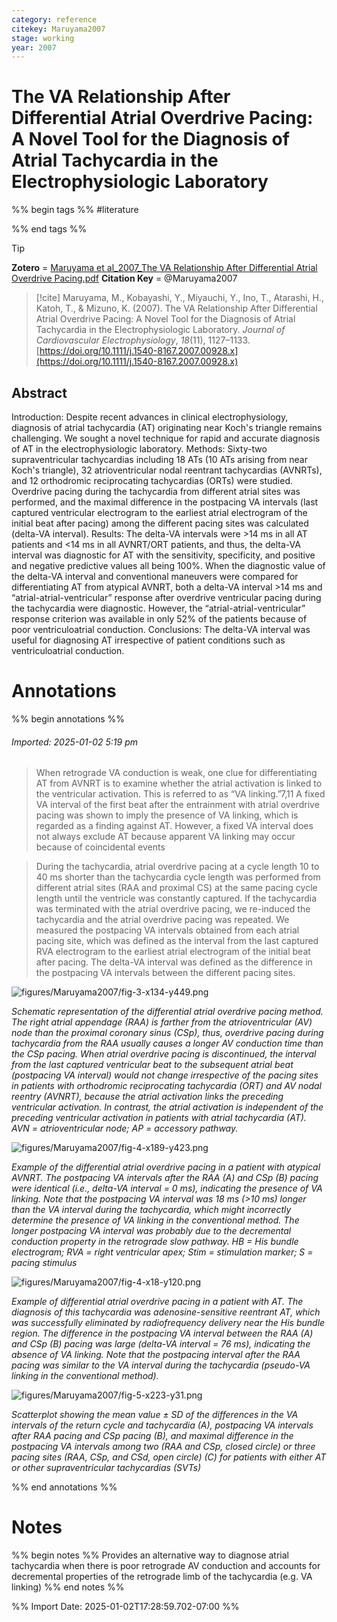 ```yaml
---
category: reference
citekey: Maruyama2007
stage: working
year: 2007
---
```



# The VA Relationship After Differential Atrial Overdrive Pacing: A Novel Tool for the Diagnosis of Atrial Tachycardia in the Electrophysiologic Laboratory

%% begin tags %%
#literature

%% end tags %%

> [!tip]  
> **Zotero** = [Maruyama et al_2007_The VA Relationship After Differential Atrial Overdrive Pacing.pdf](zotero://select/library/items/JQXLR9BB)
> **Citation Key** = @Maruyama2007

> [!cite]
> Maruyama, M., Kobayashi, Y., Miyauchi, Y., Ino, T., Atarashi, H., Katoh, T., & Mizuno, K. (2007). The VA Relationship After Differential Atrial Overdrive Pacing: A Novel Tool for the Diagnosis of Atrial Tachycardia in the Electrophysiologic Laboratory. _Journal of Cardiovascular Electrophysiology_, _18_(11), 1127–1133. [https://doi.org/10.1111/j.1540-8167.2007.00928.x](https://doi.org/10.1111/j.1540-8167.2007.00928.x)


## Abstract
Introduction: Despite recent advances in clinical electrophysiology, diagnosis of atrial tachycardia (AT) originating near Koch's triangle remains challenging. We sought a novel technique for rapid and accurate diagnosis of AT in the electrophysiologic laboratory. Methods: Sixty-two supraventricular tachycardias including 18 ATs (10 ATs arising from near Koch's triangle), 32 atrioventricular nodal reentrant tachycardias (AVNRTs), and 12 orthodromic reciprocating tachycardias (ORTs) were studied. Overdrive pacing during the tachycardia from different atrial sites was performed, and the maximal difference in the postpacing VA intervals (last captured ventricular electrogram to the earliest atrial electrogram of the initial beat after pacing) among the different pacing sites was calculated (delta-VA interval). Results: The delta-VA intervals were >14 ms in all AT patients and <14 ms in all AVNRT/ORT patients, and thus, the delta-VA interval was diagnostic for AT with the sensitivity, specificity, and positive and negative predictive values all being 100%. When the diagnostic value of the delta-VA interval and conventional maneuvers were compared for differentiating AT from atypical AVNRT, both a delta-VA interval >14 ms and “atrial-atrial-ventricular” response after overdrive ventricular pacing during the tachycardia were diagnostic. However, the “atrial-atrial-ventricular” response criterion was available in only 52% of the patients because of poor ventriculoatrial conduction. Conclusions: The delta-VA interval was useful for diagnosing AT irrespective of patient conditions such as ventriculoatrial conduction.


# Annotations
%% begin annotations %%  
  

  
###### Imported: 2025-01-02 5:19 pm  
  
> When retrograde VA conduction is weak, one clue for differentiating AT from AVNRT is to examine whether the atrial activation is linked to the ventricular activation. This is referred to as “VA linking.”7,11 A fixed VA interval of the first beat after the entrainment with atrial overdrive pacing was shown to imply the presence of VA linking, which is regarded as a finding against AT. However, a fixed VA interval does not always exclude AT because apparent VA linking may occur because of coincidental events  


  
> During the tachycardia, atrial overdrive pacing at a cycle length 10 to 40 ms shorter than the tachycardia cycle length was performed from different atrial sites (RAA and proximal CS) at the same pacing cycle length until the ventricle was constantly captured. If the tachycardia was terminated with the atrial overdrive pacing, we re-induced the tachycardia and the atrial overdrive pacing was repeated. We measured the postpacing VA intervals obtained from each atrial pacing site, which was defined as the interval from the last captured RVA electrogram to the earliest atrial electrogram of the initial beat after pacing. The delta-VA interval was defined as the difference in the postpacing VA intervals between the different pacing sites.  


  
>   
 
![figures/Maruyama2007/fig-3-x134-y449.png](figures/Maruyama2007/fig-3-x134-y449.png)


*Schematic representation of the differential atrial overdrive pacing method. The right atrial appendage (RAA) is farther from the atrioventricular (AV) node than the proximal coronary sinus (CSp), thus, overdrive pacing during tachycardia from the RAA usually causes a longer AV conduction time than the CSp pacing. When atrial overdrive pacing is discontinued, the interval from the last captured ventricular beat to the subsequent atrial beat (postpacing VA interval) would not change irrespective of the pacing sites in patients with orthodromic reciprocating tachycardia (ORT) and AV nodal reentry (AVNRT), because the atrial activation links the preceding ventricular activation. In contrast, the atrial activation is independent of the preceding ventricular activation in patients with atrial tachycardia (AT). AVN = atrioventricular node; AP = accessory pathway.*

  
>   
 
![figures/Maruyama2007/fig-4-x189-y423.png](figures/Maruyama2007/fig-4-x189-y423.png)


*Example of the differential atrial overdrive pacing in a patient with atypical AVNRT. The postpacing VA intervals after the RAA (A) and CSp (B) pacing were identical (i.e., delta-VA interval = 0 ms), indicating the presence of VA linking. Note that the postpacing VA interval was 18 ms (>10 ms) longer than the VA interval during the tachycardia, which might incorrectly determine the presence of VA linking in the conventional method. The longer postpacing VA interval was probably due to the decremental conduction property in the retrograde slow pathway. HB = His bundle electrogram; RVA = right ventricular apex; Stim = stimulation marker; S = pacing stimulus*

  
>   
 
![figures/Maruyama2007/fig-4-x18-y120.png](figures/Maruyama2007/fig-4-x18-y120.png)


*Example of differential atrial overdrive pacing in a patient with AT. The diagnosis of this tachycardia was adenosine-sensitive reentrant AT, which was successfully eliminated by radiofrequency delivery near the His bundle region. The difference in the postpacing VA interval between the RAA (A) and CSp (B) pacing was large (delta-VA interval = 76 ms), indicating the absence of VA linking. Note that the postpacing interval after the RAA pacing was similar to the VA interval during the tachycardia (pseudo-VA linking in the conventional method).*

  
>   
 
![figures/Maruyama2007/fig-5-x223-y31.png](figures/Maruyama2007/fig-5-x223-y31.png)


*Scatterplot showing the mean value ± SD of the differences in the VA intervals of the return cycle and tachycardia (A), postpacing VA intervals after RAA pacing and CSp pacing (B), and maximal difference in the postpacing VA intervals among two (RAA and CSp, closed circle) or three pacing sites (RAA, CSp, and CSd, open circle) (C) for patients with either AT or other supraventricular tachycardias (SVTs)*

  

  
%% end annotations %%

# Notes
%% begin notes %%
Provides an alternative way to diagnose atrial tachycardia when there is poor retrograde AV conduction and accounts for decremental properties of the retrograde limb of the tachycardia (e.g. VA linking)
%% end notes %%

%% Import Date: 2025-01-02T17:28:59.702-07:00 %%
